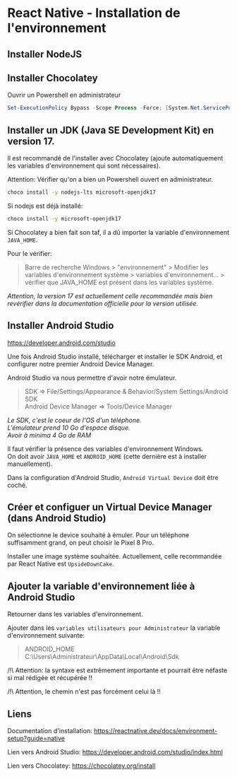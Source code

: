 # React Native - Installation de l'environnement

## Installer NodeJS

## Installer Chocolatey 

Ouvrir un Powershell en administrateur

```powershell
Set-ExecutionPolicy Bypass -Scope Process -Force; [System.Net.ServicePointManager]::SecurityProtocol = [System.Net.ServicePointManager]::SecurityProtocol -bor 3072; iex ((New-Object System.Net.WebClient).DownloadString('https://community.chocolatey.org/install.ps1'))
```

## Installer un JDK (Java SE Development Kit) en version 17. 

Il est recommandé de l'installer avec Chocolatey (ajoute automatiquement les variables d'environnement qui sont nécessaires).  

Attention: Vérifier qu'on a bien un Powershell ouvert en administrateur.

```bash
choco install -y nodejs-lts microsoft-openjdk17
```

Si nodejs est déjà installé:
```bash
choco install -y microsoft-openjdk17
```

Si Chocolatey a bien fait son taf, il a dû importer la variable d'environnement `JAVA_HOME`.

Pour le vérifier:

> Barre de recherche Windows > "environnement" > Modifier les variables d'environnement système > variables d'environnement... > vérifier que JAVA_HOME est présent dans les variables système.

*Attention, la version 17 est actuellement celle recommandée mais bien revérifier dans la documentation officielle pour la version utilisée.*

## Installer Android Studio
https://developer.android.com/studio

Une fois Android Studio installé, télécharger et installer le SDK Android, et configurer notre premier Android Device Manager. 

Android Studio va nous permettre d'avoir notre émulateur. 

> SDK => File/Settings/Appearance & Behavior/System Settings/Android SDK   
Android Device Manager => Tools/Device Manager

*Le SDK, c'est le coeur de l'OS d'un téléphone.*  
*L'émulateur prend 10 Go d'espace disque.*  
*Avoir à minima 4 Go de RAM*

Il faut vérifier la présence des variables d'environnement Windows.  
On doit avoir `JAVA_HOME` et `ANDROID_HOME` (cette dernière est à installer manuellement).

Dans la configuration d'Android Studio, `Android Virtual Device` doit être coché.

## Créer et configuer un Virtual Device Manager (dans Android Studio)

On sélectionne le device souhaité à émuler. Pour un téléphone suffisamment grand, on peut choisir le Pixel 8 Pro. 

Installer une image système souhaitée. Actuellement, celle recommandée par React Native est `UpsideDownCake`.

## Ajouter la variable d'environnement liée à Android Studio

Retourner dans les variables d'environnement.

Ajouter dans les `variables utilisateurs pour Administrateur` la variable d'environnement suivante:

> ANDROID_HOME  
C:\Users\Administrateur\AppData\Local\Android\Sdk

/!\ Attention: la syntaxe est extrêmement importante et pourrait être néfaste si mal rédigée et récupérée !!

/!\ Attention, le chemin n'est pas forcément celui là !!



## Liens
Documentation d'installation:
https://reactnative.dev/docs/environment-setup?guide=native

Lien vers Android Studio:
https://developer.android.com/studio/index.html

Lien vers Chocolatey:
https://chocolatey.org/install
